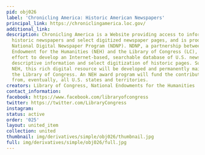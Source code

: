 ```yaml
---
pid: obj026
label: 'Chronicling America: Historic American Newspapers'
principal_link: https://chroniclingamerica.loc.gov/
additional_link: 
description: Chronicling America is a Website providing access to information about
  historic newspapers and select digitized newspaper pages, and is produced by the
  National Digital Newspaper Program (NDNP). NDNP, a partnership between the National
  Endowment for the Humanities (NEH) and the Library of Congress (LC), is a long-term
  effort to develop an Internet-based, searchable database of U.S. newspapers with
  descriptive information and select digitization of historic pages. Supported by
  NEH, this rich digital resource will be developed and permanently maintained at
  the Library of Congress. An NEH award program will fund the contribution of content
  from, eventually, all U.S. states and territories.
creators: Library of Congress, National Endowments for the Humanities
contact_information: 
facebook: https://www.facebook.com/libraryofcongress
twitter: https://twitter.com/LibraryCongress
instagram: 
status: active
order: '025'
layout: united_item
collection: united
thumbnail: img/derivatives/simple/obj026/thumbnail.jpg
full: img/derivatives/simple/obj026/full.jpg
---
```

